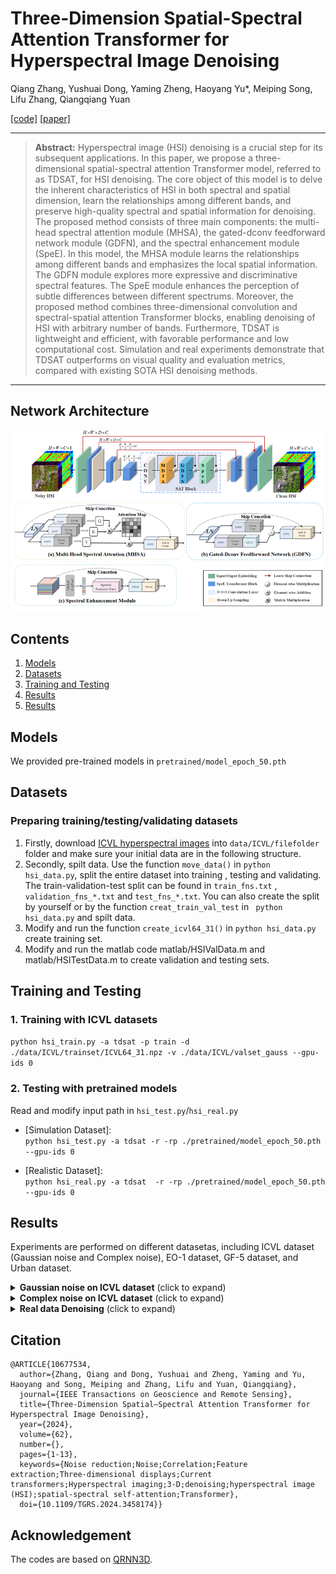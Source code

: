 
# Three-Dimension Spatial-Spectral Attention Transformer for Hyperspectral Image Denoising

Qiang Zhang, Yushuai Dong, Yaming Zheng, Haoyang Yu*, Meiping Song, Lifu Zhang, Qiangqiang Yuan

[[code]](https://github.com/Featherrain/TDSAT/)  [[paper]]( https://ieeexplore.ieee.org/document/10677534)

<hr />

> **Abstract:** Hyperspectral image (HSI) denoising is a crucial step for its subsequent applications. In this paper, we propose a three-dimensional spatial-spectral attention Transformer model, referred to as TDSAT, for HSI denoising. The core object of this model is to delve the inherent characteristics of HSI in both spectral and spatial dimension, learn the relationships among different bands, and preserve high-quality spectral and spatial information for denoising. The proposed method consists of three main components: the multi-head spectral attention module (MHSA), the gated-dconv feedforward network module (GDFN), and the spectral enhancement module (SpeE). In this model, the MHSA module learns the relationships among different bands and emphasizes the local spatial information. The GDFN module explores more expressive and discriminative spectral features. The SpeE module enhances the perception of subtle differences between different spectrums. Moreover, the proposed method combines three-dimensional convolution and spectral-spatial attention Transformer blocks, enabling denoising of HSI with arbitrary number of bands. Furthermore, TDSAT is lightweight and efficient, with favorable performance and low computational cost. Simulation and real experiments demonstrate that TDSAT outperforms on visual quality and evaluation metrics, compared with existing SOTA HSI denoising methods.
<hr />

## Network Architecture
<img src = "figs/overall.png"> 


## Contents
1. [Models](#Models)
1. [Datasets](#Datasets)
1. [Training and Testing](#Training)
1. [Results](#Results)
1. [Results](#Citation)


## Models

We provided pre-trained models in ```pretrained/model_epoch_50.pth```

## Datasets

### Preparing training/testing/validating datasets

1. Firstly, download [ICVL hyperspectral images](https://icvl.cs.bgu.ac.il/hyperspectral/) into ```data/ICVL/filefolder``` folder and make sure your initial data are in the following structure. 
2. Secondly, spilt data. Use the function  ```move_data()``` in ```python hsi_data.py```, split the entire dataset into training , testing and validating. The train-validation-test  split can be found in ```train_fns.txt``` , ```validation_fns_*.txt``` and  ```test_fns_*.txt```. You can also create the split by yourself or by the function  ```creat_train_val_test``` in ``` python hsi_data.py``` and spilt data.
3. Modify and run the function  ```create_icvl64_31()``` in ```python hsi_data.py``` create training set. 
4. Modify and run the matlab code matlab/HSIValData.m and matlab/HSITestData.m to create validation and testing sets. 


## Training and Testing
### 1. Training with ICVL datasets

```python hsi_train.py -a tdsat -p train -d ./data/ICVL/trainset/ICVL64_31.npz -v ./data/ICVL/valset_gauss --gpu-ids 0```

### 2. Testing with pretrained models
Read and modify input path in ```hsi_test.py```/```hsi_real.py```

* [Simulation Dataset]:   
```python hsi_test.py -a tdsat -r -rp ./pretrained/model_epoch_50.pth --gpu-ids 0```

* [Realistic Dataset]:  
```python hsi_real.py -a tdsat  -r -rp ./pretrained/model_epoch_50.pth --gpu-ids 0```



<a id="Results"></a>


## Results
Experiments are performed on different datasetas, including ICVL dataset (Gaussian noise and Complex noise), EO-1 dataset, GF-5 dataset, and Urban dataset. 

<details>
<summary><strong>Gaussian noise on ICVL dataset</strong> (click to expand) </summary>

<img src = "figs/gaussian.jpg"> 
</details>

<details>
<summary><strong>Complex noise on ICVL dataset</strong> (click to expand) </summary>

<img src = "figs/complex.jpg"> 
</details>
<details>
<summary><strong>Real data Denoising</strong> (click to expand) </summary>
<img src = "figs/urban.jpg"> 
</details>


## Citation

```angular2html
@ARTICLE{10677534,
  author={Zhang, Qiang and Dong, Yushuai and Zheng, Yaming and Yu, Haoyang and Song, Meiping and Zhang, Lifu and Yuan, Qiangqiang},
  journal={IEEE Transactions on Geoscience and Remote Sensing}, 
  title={Three-Dimension Spatial–Spectral Attention Transformer for Hyperspectral Image Denoising}, 
  year={2024},
  volume={62},
  number={},
  pages={1-13},
  keywords={Noise reduction;Noise;Correlation;Feature extraction;Three-dimensional displays;Current transformers;Hyperspectral imaging;3-D;denoising;hyperspectral image (HSI);spatial-spectral self-attention;Transformer},
  doi={10.1109/TGRS.2024.3458174}}

```



## Acknowledgement
The codes are based on [QRNN3D](https://github.com/Vandermode/QRNN3D).
